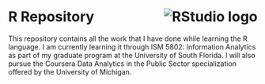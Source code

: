 # R Repository <img src="https://img.icons8.com/?size=100&id=YYhSxUUW8osK&format=png&color=000000" alt="RStudio logo" align=right>

This repository contains all the work that I have done while learning the R language. I am currently learning it through ISM 5802: Information Analytics as part of my graduate program at the University of South Florida. I will also pursue the Coursera Data Analytics in the Public Sector specialization offered by the University of Michigan.
